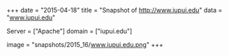
+++
date = "2015-04-18"
title = "Snapshot of http://www.iupui.edu"
data = "www.iupui.edu"

Server = ["Apache"]
domain = ["iupui.edu"]

  image = "snapshots/2015_16/www.iupui.edu.png"
+++
#
